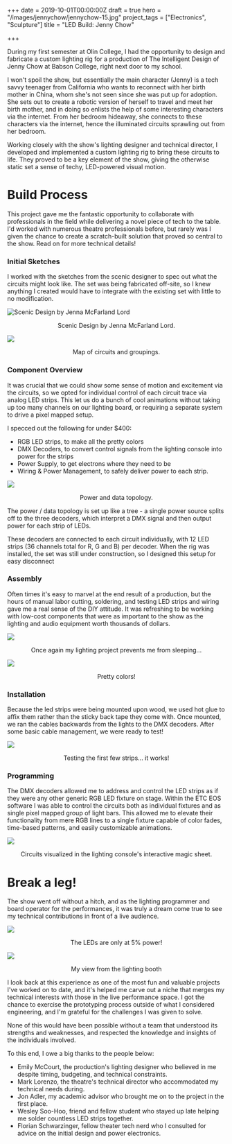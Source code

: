 +++
date = 2019-10-01T00:00:00Z
draft = true
hero = "/images/jennychow/jennychow-15.jpg"
project_tags = ["Electronics", "Sculpture"]
title = "LED Build: Jenny Chow"

+++

During my first semester at Olin College, I had the opportunity to design and fabricate a custom lighting rig for a production of The Intelligent Design of Jenny Chow at Babson College, right next door to my school.

I won't spoil the show, but essentially the main character (Jenny) is a tech savvy teenager from California who wants to reconnect with her birth mother in China, whom she's not seen since she was put up for adoption. She sets out to create a robotic version of herself to travel and meet her birth mother, and in doing so enlists the help of some interesting characters via the internet. From her bedroom hideaway, she connects to these characters via the internet, hence the illuminated circuits sprawling out from her bedroom.

Working closely with the show's lighting designer and technical director, I developed and implemented a custom lighting rig to bring these circuits to life. They proved to be a key element of the show, giving the otherwise static set a sense of techy, LED-powered visual motion. 

# Build Process

This project gave me the fantastic opportunity to collaborate with professionals in the field while delivering a novel piece of tech to the table. I'd worked with numerous theatre professionals before, but rarely was I given the chance to create a scratch-built solution that proved so central to the show. Read on for more technical details!

### Initial Sketches

I worked with the sketches from the scenic designer to spec out what the circuits might look like. The set was being fabricated off-site, so I knew anything I created would have to integrate with the existing set with little to no modification.

![Scenic Design by Jenna McFarland Lord](/images/jennychow/jennychow-diagram-0.jpg)<div align="center">Scenic Design by Jenna McFarland Lord.</div>

![](/images/jennychow/jennychow-diagram-02.png)<div align="center">Map of circuits and groupings.</div>

### Component Overview

It was crucial that we could show some sense of motion and excitement via the circuits, so we opted for individual control of each circuit trace via analog LED strips. This let us do a bunch of cool animations without taking up too many channels on our lighting board, or requiring a separate system to drive a pixel mapped setup.

I specced out the following for under $400:

* RGB LED strips, to make all the pretty colors
* DMX Decoders, to convert control signals from the lighting console into power for the strips
* Power Supply, to get electrons where they need to be
* Wiring & Power Management, to safely deliver power to each strip.

![](/images/jennychow/jennychow-diagram-03.png)<div align="center">Power and data topology.</div>

The power / data topology is set up like a tree - a single power source splits off to the three decoders, which interpret a DMX signal and then output power for each strip of LEDs.

These decoders are connected to each circuit individually, with 12 LED strips (36 channels total for R, G and B) per decoder. When the rig was installed, the set was still under construction, so I designed this setup for easy disconnect

### Assembly

Often times it's easy to marvel at the end result of a production, but the hours of manual labor cutting, soldering, and testing LED strips and wiring gave me a real sense of the DIY attitude. It was refreshing to be working with low-cost components that were as important to the show as the lighting and audio equipment worth thousands of dollars.

![](/images/jennychow/jennychow-01.jpg)<div align="center">Once again my lighting project prevents me from sleeping...</div>

![](/images/jennychow/jennychow-04.jpg)<div align="center">Pretty colors!</div>

### Installation

Because the led strips were being mounted upon wood, we used hot glue to affix them rather than the sticky back tape they come with. Once mounted, we ran the cables backwards from the lights to the DMX decoders. After some basic cable management, we were ready to test!

![](/images/jennychow/jennychow-11.jpg)<div align="center">Testing the first few strips... it works!</div>

### Programming

The DMX decoders allowed me to address and control the LED strips as if they were any other generic RGB LED fixture on stage. Within the ETC EOS software I was able to control the circuits both as individual fixtures and as single pixel mapped group of light bars. This allowed me to elevate their functionality from mere RGB lines to a single fixture capable of color fades, time-based patterns, and easily customizable animations.

![](/images/jenny-chow-eos.PNG)<div align="center">Circuits visualized in the lighting console's interactive magic sheet.</div>

# Break a leg!

The show went off without a hitch, and as the lighting programmer and board operator for the performances, it was truly a dream come true to see my technical contributions in front of a live audience. 

![](/images/jennychow/jennychow-15.jpg)<div align="center">The LEDs are only at 5% power!</div>

![](/images/jennychow/jennychow-16.jpg)<div align="center">My view from the lighting booth</div>

I look back at this experience as one of the most fun and valuable projects I've worked on to date, and it's helped me carve out a niche that merges my technical interests with those in the live performance space. I got the chance to exercise the prototyping process outside of what I considered engineering, and I'm grateful for the challenges I was given to solve.

None of this would have been possible without a team that understood its strengths and weaknesses, and respected the knowledge and insights of the individuals involved.

To this end, I owe a big thanks to the people below:

* Emily McCourt, the production's lighting designer who believed in me despite timing, budgeting, and technical constraints.
* Mark Lorenzo, the theatre's technical director who accommodated my technical needs during.
* Jon Adler, my academic advisor who brought me on to the project in the first place.
* Wesley Soo-Hoo, friend and fellow student who stayed up late helping me solder countless LED strips together.
* Florian Schwarzinger, fellow theater tech nerd who I consulted for advice on the initial design and power electronics.